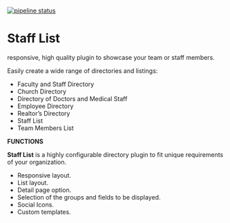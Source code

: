 
[![pipeline status](https://gitlab.com/typo3graf/developer-team/extensions/stafflist/badges/master/pipeline.svg)](https://gitlab.com/typo3graf/developer-team/extensions/stafflist/-/commits/master)
<h1>Staff List</h1>

responsive, high quality plugin to showcase your team or staff members.

Easily create a wide range of directories and listings:

* Faculty and Staff Directory
* Church Directory
* Directory of Doctors and Medical Staff
* Employee Directory
* Realtor’s Directory
* Staff List
* Team Members List

**FUNCTIONS**

**Staff List** is a highly configurable directory plugin to fit unique requirements of your organization.

* Responsive layout.
* List layout.
* Detail page option.
* Selection of the groups and fields to be displayed.
* Social Icons.
* Custom templates.

